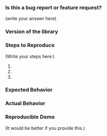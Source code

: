 ### Is this a bug report or feature request?

(write your answer here)

### Version of the library

### Steps to Reproduce

(Write your steps here:)

1.
2.
3.

### Expected Behavior

### Actual Behavior

### Reproducible Demo

(It would be better if you provide this.)
